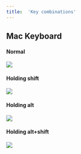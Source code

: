 ```yaml
---
title:  'Key combinations'
---
```


## Mac Keyboard

#### Normal
![](data/linux/unixtut/media/mac_keyboard_normal.jpg)

#### Holding shift
![](data/linux/unixtut/media/mac_keyboard_shift.jpg)

#### Holding alt
![](data/linux/unixtut/media/mac_keyboard_alt.jpg)

#### Holding alt+shift
![](data/linux/unixtut/media/mac_keyboard_shitfAlt.jpg)
